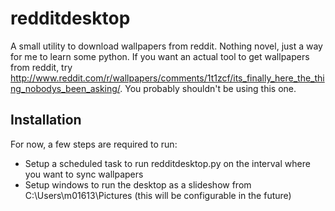 redditdesktop
=============

A small utility to download wallpapers from reddit. Nothing novel, just a way for me to learn some python. If you want an actual tool to get wallpapers from reddit, try http://www.reddit.com/r/wallpapers/comments/1t1zcf/its_finally_here_the_thing_nobodys_been_asking/. You probably shouldn't be using this one.


Installation
------------
For now, a few steps are required to run:
* Setup a scheduled task to run redditdesktop.py on the interval where you want to sync wallpapers
* Setup windows to run the desktop as a slideshow from C:\Users\m01613\Pictures (this will be configurable in the future)
